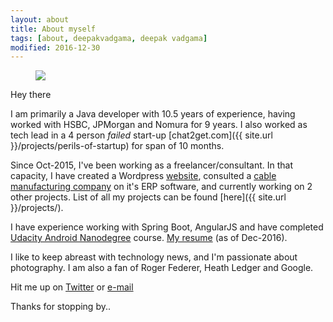 ```yaml
---
layout: about
title: About myself
tags: [about, deepakvadgama, deepak vadgama]
modified: 2016-12-30
---
```


<figure>
    <a href="http://plus.google.com/+DeepakVadgama/photos"><img src="{{ site.url }}/images/aboutpage-image.jpg"></a>
</figure>

Hey there

I am primarily a Java developer with 10.5 years of experience, having worked with HSBC, JPMorgan and Nomura for 9 years. 
 I also worked as tech lead in a 4 person *failed* start-up [chat2get.com]({{ site.url }}/projects/perils-of-startup) for span of 10 months. 

Since Oct-2015, I've been working as a freelancer/consultant. 
In that capacity, I have created a Wordpress [website](https://balajiextrusions.com), consulted a [cable manufacturing company](https://balajiextrusions.com) on it's ERP software, and currently working on 2 other projects. List of all
 my projects can be found [here]({{ site.url }}/projects/). 
 
I have experience working with Spring Boot, AngularJS and have completed [Udacity Android Nanodegree](https://www.udacity.com/course/android-developer-nanodegree--nd801) course. [My resume](https://docs.google.com/document/d/1LgFWkJshx94o0DCmTvFmd_dlUNva9Vc4W7PAchhh3q4/edit?usp=sharing) (as of Dec-2016).  

I like to keep abreast with technology news, and I'm passionate about photography. I am also a fan of Roger Federer, Heath Ledger and Google.

Hit me up on [Twitter](https://twitter.com/deepakvadgama) or [e-mail](mailto:vadgama.deepak@gmail.com) 

Thanks for stopping by.. 
